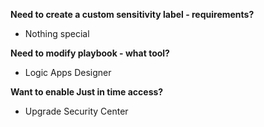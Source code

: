 **Need to create a custom sensitivity label - requirements?**
- Nothing special

**Need to modify playbook - what tool?**
- Logic Apps Designer

**Want to enable Just in time access?**
- Upgrade Security Center
